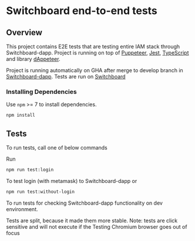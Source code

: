 # Switchboard end-to-end tests

## Overview

This project contains E2E tests that are testing entire IAM stack through Switchboard-dapp.
Project is running on top of [Puppeteer](https://pptr.dev/), [Jest](https://jestjs.io/),
[TypeScript](https://www.typescriptlang.org/) and library [dAppeteer](https://github.com/chainsafe/dappeteer).

Project is running automatically on GHA after merge to develop branch
in [Switchboard-dapp](https://github.com/energywebfoundation/switchboard-dapp/).
Tests are run on [Switchboard](https://switchboard-dev.energyweb.org/)

### Installing Dependencies

Use `npm` >= 7 to install dependencies.

```sh
npm install
```

## Tests

To run tests, call one of below commands

Run

```sh
npm run test:login
```

To test login (with metamask) to Switchboard-dapp or

```sh
npm run test:without-login
```

To run tests for checking Switchboard-dapp functionality on dev environment.

Tests are split, because it made them more stable.
Note: tests are click sensitive and will not execute if the Testing Chromium browser goes out of focus



